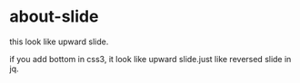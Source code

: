 # about-slide
this look like upward slide.


 if you add bottom in css3, it look like upward slide.just like reversed slide in jq.
